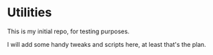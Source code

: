 # Utilities
This is my initial repo, for testing purposes.

I will add some handy tweaks and scripts here, at least that's the plan.
